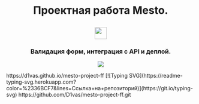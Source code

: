 <h1 align="center">Проектная работа Mesto.</p> 
<img src="https://github.com/blackcater/blackcater/raw/main/images/Hi.gif" height="32"/></h1>
<h3 align="center">Валидация форм, интеграция с API и деплой.</h3>
<p align="center">
  <img src="https://readme-typing-svg.demolab.com/?line=;Ссылка на сайт: &font=Fira%20Code&center=true&&width=380&height=50&duration=4000&pause=1000" Typing SVG">
</p>
https://d1vas.github.io/mesto-project-ff
[![Typing SVG](https://readme-typing-svg.herokuapp.com?color=%2336BCF7&lines=Ссылка+на+репозиторий)](https://git.io/typing-svg) https://github.com/D1vas/mesto-project-ff.git

